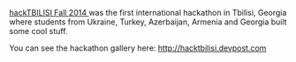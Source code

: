 [hackTBILISI Fall 2014 ](http://hacktbilisi.com/ "hackTBILISI Fall 2014") was the first international hackathon in Tbilisi, Georgia where students from Ukraine, Turkey, Azerbaijan, Armenia and Georgia built some cool stuff. 

You can see the hackathon gallery here: http://hacktbilisi.devpost.com
